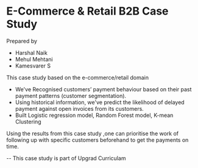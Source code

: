 #  E-Commerce & Retail B2B Case Study
Prepared by
- Harshal Naik
- Mehul Mehtani
- Kamesvarer S


This case study based on the e-commerce/retail domain
- We've Recognised customers’ payment behaviour based on their past payment patterns (customer segmentation).
- Using historical information, we've predict the likelihood of delayed payment against open invoices from its customers.
- Built Logistic regression model, Random Forest model, K-mean Clustering

Using the results from this  case study ,one can prioritise the work of following up with specific customers beforehand to get the payments on time.


-- This case study is part of Upgrad Curriculam
